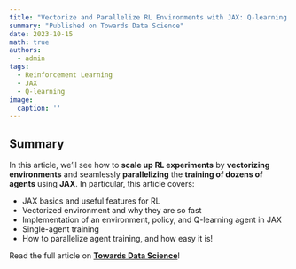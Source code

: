 ```yaml
---
title: "Vectorize and Parallelize RL Environments with JAX: Q-learning at the Speed of Light⚡"
summary: "Published on Towards Data Science"
date: 2023-10-15
math: true
authors:
  - admin
tags:
  - Reinforcement Learning
  - JAX
  - Q-learning
image:
  caption: ''
---
```


## Summary

In this article, we’ll see how to **scale up RL experiments** by **vectorizing environments** and seamlessly **parallelizing** the **training of dozens of agents** using **JAX**. In particular, this article covers:

- JAX basics and useful features for RL
- Vectorized environment and why they are so fast
- Implementation of an environment, policy, and Q-learning agent in JAX
- Single-agent training
- How to parallelize agent training, and how easy it is!

Read the full article on [**Towards Data Science**](https://towardsdatascience.com/vectorize-and-parallelize-rl-environments-with-jax-q-learning-at-the-speed-of-light-49d07373adf5/)!